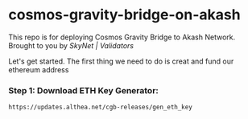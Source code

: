 # cosmos-gravity-bridge-on-akash

This repo is for deploying Cosmos Gravity Bridge to Akash Network. Brought to you by _SkyNet | Validators_

Let's get started.  The first thing we need to do is creat and fund our ethereum address

### Step 1: Download ETH Key Generator:
```
https://updates.althea.net/cgb-releases/gen_eth_key
```
